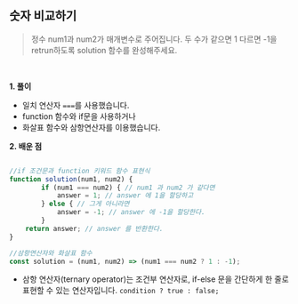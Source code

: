 ## 숫자 비교하기

> 정수 num1과 num2가 매개변수로 주어집니다. 두 수가 같으면 1 다르면 -1을 retrun하도록 solution 함수를 완성해주세요.

<br>

**1. 풀이**

- 일치 연산자 `===`를 사용했습니다.
- function 함수와 if문을 사용하거나
- 화살표 함수와 삼항연산자를 이용했습니다.

**2. 배운 점**

```javascript

//if 조건문과 function 키워드 함수 표현식
function solution(num1, num2) {
        if (num1 === num2) { // num1 과 num2 가 같다면
            answer = 1; // answer 에 1을 할당하고
        } else { // 그게 아니라면
            answer = -1; // answer 에 -1을 할당한다.
        }
    return answer; // answer 를 반환한다.
}

//삼항연산자와 화살표 함수
const solution = (num1, num2) => (num1 === num2 ? 1 : -1);
```
- 삼항 연산자(ternary operator)는 조건부 연산자로, if-else 문을 간단하게 한 줄로 표현할 수 있는 연산자입니다. `condition ? true : false;`